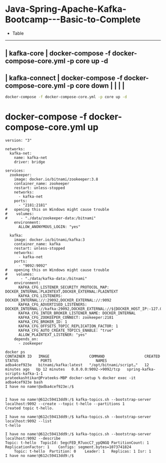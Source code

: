 # Java-Spring-Apache-Kafka-Bootcamp---Basic-to-Complete

- Table 

------------------------------------------------------------------------------------------------
| kafka-core            | docker-compose -f docker-compose-core.yml -p core up -d  
----------------------------------
| kafka-connect         | docker-compose -f docker-compose-core.yml -p core down
|                       | 
|                       |
----------------------------------
```sh
docker-compose -f docker-compose-core.yml -p core up -d
```


# docker-compose -f docker-compose-core.yml up

```
version: "3"

networks:
  kafka-net:
    name: kafka-net
    driver: bridge

services:
  zookeeper:
    image: docker.io/bitnami/zookeeper:3.8
    container_name: zookeeper
    restart: unless-stopped
    networks:
      - kafka-net
    ports:
      - "2181:2181"
#   opening this on Windows might cause trouble
#    volumes:
#      - "./data/zookeeper-data:/bitnami"
    environment:
      ALLOW_ANONYMOUS_LOGIN: "yes"
      
  kafka:
    image: docker.io/bitnami/kafka:3
    container_name: kafka
    restart: unless-stopped
    networks:
      - kafka-net
    ports:
      - "9092:9092"
#   opening this on Windows might cause trouble
#    volumes:
#      - "./data/kafka-data:/bitnami"
    environment:
      KAFKA_CFG_LISTENER_SECURITY_PROTOCOL_MAP: DOCKER_INTERNAL:PLAINTEXT,DOCKER_EXTERNAL:PLAINTEXT
      KAFKA_CFG_LISTENERS: DOCKER_INTERNAL://:29092,DOCKER_EXTERNAL://:9092
      KAFKA_CFG_ADVERTISED_LISTENERS: DOCKER_INTERNAL://kafka:29092,DOCKER_EXTERNAL://${DOCKER_HOST_IP:-127.0.0.1}:9092
      KAFKA_CFG_INTER_BROKER_LISTENER_NAME: DOCKER_INTERNAL
      KAFKA_CFG_ZOOKEEPER_CONNECT: zookeeper:2181
      KAFKA_CFG_BROKER_ID: 1
      KAFKA_CFG_OFFSETS_TOPIC_REPLICATION_FACTOR: 1
      KAFKA_CFG_AUTO_CREATE_TOPICS_ENABLE: "true"
      ALLOW_PLAINTEXT_LISTENER: "yes"
    depends_on:
      - zookeeper
```


```
docker ps      
CONTAINER ID   IMAGE                  COMMAND                  CREATED          STATUS          PORTS                    NAMES
adba4cef923e   bitnami/kafka:latest   "/opt/bitnami/script…"   12 minutes ago   Up 12 minutes   0.0.0.0:9092->9092/tcp   spring-kafka-scripts-kafka-1-1
prateekashtikar@Prateeks-MBP docker-setup % docker exec -it adba4cef923e bash
I have no name!@adba4cef923e:/$ 


I have no name!@612c59413dd9:/$ kafka-topics.sh --bootstrap-server localhost:9092 --create --topic t-hello --partitions 1
Created topic t-hello.

I have no name!@612c59413dd9:/$ kafka-topics.sh --bootstrap-server localhost:9092 --list                                 
t-hello

I have no name!@612c59413dd9:/$ kafka-topics.sh --bootstrap-server localhost:9092 --describe
Topic: t-hello	TopicId: 5egcFED_R7uocC7_ypQNGQ	PartitionCount: 1	ReplicationFactor: 1	Configs: segment.bytes=1073741824
	Topic: t-hello	Partition: 0	Leader: 1	Replicas: 1	Isr: 1
I have no name!@612c59413dd9:/$ 
```

